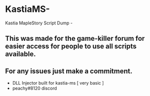 # KastiaMS-
Kastia MapleStory Script Dump -

## This was made for the game-killer forum for easier access for people to use all scripts available.
## For any issues just make a commitment.
- DLL Injector built for kastia-ms [ very basic ]
- peachy#8120 discord
